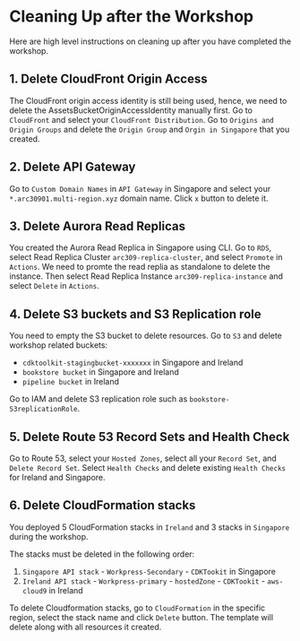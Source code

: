 # Cleaning Up after the Workshop

Here are high level instructions on cleaning up after you have completed the
workshop.

## 1. Delete CloudFront Origin Access
The CloudFront origin access identity is still being used, hence, we need to delete the AssetsBucketOriginAccessIdentity manually first.
Go to `CloudFront` and select your `CloudFront Distribution`. Go to `Origins and Origin Groups` and delete the `Origin Group` and `Orgin in Singapore` that you created.

## 2. Delete API Gateway
Go to `Custom Domain Names` in `API Gateway` in Singapore and select your `*.arc30901.multi-region.xyz` domain name. Click `x` button to delete it.

## 3. Delete Aurora Read Replicas
You created the Aurora Read Replica in Singapore using CLI. Go to `RDS`, select Read Replica Cluster `arc309-replica-cluster`, and select `Promote` in `Actions`. We need to promte the read replia as standalone to delete the instance. Then select Read Replica Instance `arc309-replica-instance` and select `Delete` in `Actions`. 

## 4. Delete S3 buckets and S3 Replication role
You need to empty the S3 bucket to delete resources. Go to `S3` and delete workshop related buckets: 
* `cdktoolkit-stagingbucket-xxxxxxx` in Singapore and Ireland
* `bookstore bucket` in Singapore and Ireland
* `pipeline bucket` in Ireland

Go to IAM and delete S3 replication role such as `bookstore-S3replicationRole`.

## 5. Delete Route 53 Record Sets and Health Check 
Go to Route 53, select your `Hosted Zones`, select all your `Record Set`, and `Delete Record Set`. 
Select `Health Checks` and delete existing `Health Checks` for Ireland and Singapore.

## 6. Delete CloudFormation stacks

You deployed 5 CloudFormation stacks in `Ireland` and 3 stacks in `Singapore` during the workshop.

<!-- * Ireland: `Ireland API stack`, `Workpress-primary`, `hostedZone`, `cloud9`, `CDKTookit`
* Singapore: `Singapore API stack`, `Workpress-Secondary`, `CDKTookit` -->

The stacks must be deleted in the following order:
1. `Singapore API stack` - `Workpress-Secondary` - `CDKTookit` in Singapore
2. `Ireland API stack` - `Workpress-primary` - `hostedZone` - `CDKTookit` - `aws-cloud9` in Ireland

To delete Cloudformation stacks, go to `CloudFormation` in the specific region, select the stack name and click `Delete` button. The template will delete along with all resources it created. 



